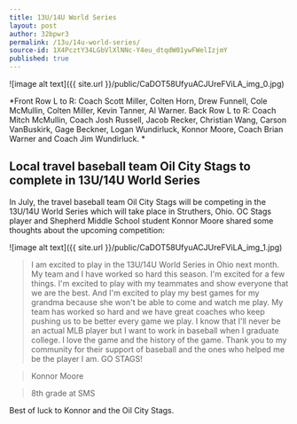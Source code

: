 ```yaml
---
title: 13U/14U World Series
layout: post
author: 32bpwr3
permalink: /13u/14u-world-series/
source-id: 1X4PcztY34LGbVlXlNNc-Y4eu_dtqdW01ywFWelIzjmY
published: true
---
```

![image alt text]({{ site.url }}/public/CaDOT58UfyuACJUreFViLA_img_0.jpg)

*Front Row L to R: Coach Scott Miller, Colten Horn, Drew Funnell, Cole McMullin, Colten Miller, Kevin Tanner, Al Warner. Back Row L to R: Coach Mitch McMullin, Coach Josh Russell, Jacob Recker, Christian Wang, Carson VanBuskirk, Gage Beckner, Logan Wundirluck, Konnor Moore, Coach Brian Warner and Coach Jim Wundirluck. *

## Local travel baseball team Oil City Stags to complete in 13U/14U World Series

In July, the travel baseball team Oil City Stags will be competing in the 13U/14U World Series which will take place in Struthers, Ohio. OC Stags player and Shepherd Middle School student Konnor Moore shared some thoughts about the upcoming competition:

![image alt text]({{ site.url }}/public/CaDOT58UfyuACJUreFViLA_img_1.jpg)

>I am excited to play in the 13U/14U World Series in Ohio next month. My team and I have worked so hard this season. I'm excited for a few things. I'm excited to play with my teammates and show everyone that we are the best. And I'm excited to play my best games for my grandma because she won't be able to come and watch me play. My team has worked so hard and we have great coaches who keep pushing us to be better every game we play. I know that I'll never be an actual MLB player but I want to work in baseball when I graduate college. I love the game and the history of the game. Thank you to my community for their support of baseball and the ones who helped me be the player I am. GO STAGS! 

>Konnor Moore

>8th grade at SMS

Best of luck to Konnor and the Oil City Stags.

